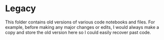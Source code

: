 <a name='legacy'></a>
# Legacy 
This folder contains old versions of various code notebooks and files. For example, before making any major changes or edits, I would always make a copy and store the old version here so I could easily recover past code. 